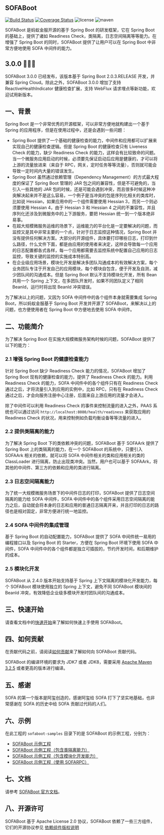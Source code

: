 ## SOFABoot

[![Build Status](https://travis-ci.com/sofastack/sofa-boot.svg?branch=master)](https://travis-ci.com/sofastack/sofa-boot)
[![Coverage Status](https://codecov.io/gh/sofastack/sofa-boot/branch/master/graph/badge.svg)](https://codecov.io/gh/sofastack/sofa-boot/branch/master)
![license](https://img.shields.io/badge/license-Apache--2.0-green.svg)
![maven](https://img.shields.io/github/release/sofastack/sofa-boot.svg)

SOFABoot 是蚂蚁金服开源的基于 Spring Boot 的研发框架，它在 Spring Boot 的基础上，提供了诸如 Readiness Check，类隔离，日志空间隔离等等能力。在增强了 Spring Boot 的同时，SOFABoot 提供了让用户可以在 Spring Boot 中非常方便地使用 SOFA 中间件的能力。

## 3.0.0 🎉🎉🎉
SOFABoot 3.0.0 已经发布，该版本基于 Spring Boot 2.0.3.RELEASE 开发，并兼容 Spring Cloud。除此之外，SOFABoot 3.0.0 增加了支持 ReactiveHealthIndicator 健康检查扩展，支持 WebFlux 请求埋点等新功能，欢迎试用新版本。

## 一、背景

Spring Boot 是一个非常优秀的开源框架，可以非常方便地就构建出一个基于 Spring 的应用程序，但是在使用过程中，还是会遇到一些问题：

* Spring Boot 提供了一个基础的健康检查的能力，中间件和应用都可以扩展来实现自己的健康检查逻辑。但是 Spring Boot 的健康检查只有 Liveness Check 的能力，缺少 Readiness Check 的能力，这样会有比较致命的问题。当一个微服务应用启动的时候，必须要先保证启动后应用是健康的，才可以将上游的流量放进来（来自于 RPC，网关，定时任务等等流量），否则就可能会导致一定时间内大量的错误发生。
* Spring Boot 虽然通过依赖管理（Dependency Management）的方式最大程度的保证了 Spring Boot 管理的 JAR 包之间的兼容性，但是不可避免的，当引入一些其他的 JAR 包的时候，还是可能会遇到冲突，而且很多时候这种冲突解决起来并不是这么容易，一个例子是当冲突的包是序列化相关的类库时，比如说 Hessian，如果应用中的一个组件需要使用 Hessian 3，而另一个则必须要使用 Hessian 4，由于 Hessian 3 和 Hessian 4 之间的不兼容性，并且序列化还涉及到微服务中的上下游服务，要把 Hessian 统一到一个版本绝非易事。
* 在超大规模微服务运维的场景下，运维能力的平台化是一定要解决的问题，而监控又是其中非常主要的一个点，针对于日志监控这种情况，Spring Boot 并没有提供任何解决方案。大部分的开源组件，具体要打印哪些日志，打印到什么路径，什么文件下面，都是由应用的使用者来决定，这样会导致每一个应用的日志配置都各式各样，每一个应用都需要去监控系统中配置自己应用的日志监控，导致关键的监控的实施成本特别高。
* 在企业级应用场景，模块化开发是解决多团队沟通成本的有效解决方案，每个业务团队专注于开发自己的应用模块，每个模块自包含，便于开发及自测，减少团队间的沟通成本。但是 Spring Boot 默认不支持模块化开发，所有 Bean 共用一个 Spring 上下文，在多团队开发时，如果不同团队定义了相同 BeanId，运行时将出现 BeanId 冲突错误。

为了解决以上的问题，又因为 SOFA 中间件中的各个组件本身就需要集成 Spring Boot，所以蚂蚁金服基于 Spring Boot 开发并开源了 SOFABoot，来解决以上的问题，也方便使用者在 Spring Boot 中方便地去使用 SOFA 中间件。

## 二、功能简介

为了解决 Spring Boot 在实施大规模微服务架构时候的问题，SOFABoot 提供了以下的能力：

### 2.1 增强 Spring Boot 的健康检查能力

针对 Spring Boot 缺少 Readiness Check 能力的情况，SOFABoot 增加了 Spring Boot 现有的健康检查的能力，提供了 Readiness Check 的能力。利用 Readiness Check 的能力，SOFA 中间件中的各个组件只有在 Readiness Check 通过之后，才将流量引入到应用的实例中，比如 RPC，只有在 Readiness Check 通过之后，才会向服务注册中心注册，后面来自上游应用的流量才会进入。

除了中间件可以利用 Readiness Check 的事件来控制流量的进入之外，PAAS 系统也可以通过访问 `http://localhost:8080/health/readiness` 来获取应用的 Readiness Check 的状况，用来控制例如负载均衡设备等等流量的进入。

### 2.2 提供类隔离的能力

为了解决 Spring Boot 下的类依赖冲突的问题，SOFABoot 基于 SOFAArk 提供了 Spring Boot 上的类隔离的能力，在一个 SOFABoot 的系统中，只要引入 SOFAArk 相关的依赖，就可以将 SOFA 中间件相关的类和应用相关的类的 ClassLoader 进行隔离，防止出现类冲突。当然，用户也可以基于 SOFAArk，将其他的中间件、第三方的依赖和应用的类进行隔离。

### 2.3 日志空间隔离能力

为了统一大规模微服务场景下的中间件日志的打印，SOFABoot 提供了日志空间隔离的能力给 SOFA 中间件，SOFA 中间件中的各个组件采用日志空间隔离的能力之后，自动就会将本身的日志和应用的普通日志隔离开来，并且打印的日志的路径也是相对固定，非常方便进行统一地监控。

### 2.4 SOFA 中间件的集成管理

基于 Spring Boot 的自动配置能力，SOFABoot 提供了 SOFA 中间件统一易用的编程接口以及 Spring Boot 的 Starter，方便在 Spring Boot 环境下使用 SOFA 中间件，SOFA 中间件中的各个组件都是独立可插拔的，节约开发时间，和后期维护的成本。

### 2.5 模块化开发

SOFABoot 从 2.4.0 版本开始支持基于 Spring 上下文隔离的模块化开发能力，每个 SOFABoot 模块使用独立的 Spring 上下文，避免不同 SOFABoot 模块间的 BeanId 冲突，有效降低企业级多模块开发时团队间的沟通成本。

## 三、快速开始

请查看文档中的[快速开始](http://www.sofastack.tech/sofa-boot/docs/QuickStart)来了解如何快速上手使用 SOFABoot。

## 四、如何贡献

在贡献代码之前，请阅读[如何贡献](./CONTRIBUTING.md)来了解如何向 SOFABoot 贡献代码。

SOFABoot 的编译环境的要求为 JDK7 或者 JDK8，需要采用 [Apache Maven 3.2.5](https://archive.apache.org/dist/maven/maven-3/3.2.5/binaries/) 或者更高的版本进行编译。

## 五、感谢

SOFA 的第一个版本是阿玺创造的，感谢阿玺给 SOFA 打下了坚实地基础，也非常感谢在 SOFA 的历史中给 SOFA 贡献过代码的人们。

## 六、示例

在此工程的 `sofaboot-samples` 目录下的是 SOFABoot 的示例工程，分别为：

* [SOFABoot 示例工程](https://github.com/sofastack-guides/sofa-boot-guides/tree/master/sofaboot-sample)
* [SOFABoot 示例工程（包含类隔离能力）](https://github.com/sofastack-guides/sofa-boot-guides/blob/master/sofaboot-sample-with-isolation)
* [SOFABoot 示例工程（包含模块化开发能力）](https://github.com/sofastack-guides/sofa-boot-guides/blob/master/sofaboot-sample-with-isle)
* [SOFABoot 示例工程（使用 SOFARPC）](https://github.com/sofastack-guides/sofa-boot-guides/blob/master/sofaboot-sample-with-rpc)
 
## 七、文档

请参考 [SOFABoot 官方文档](http://www.sofastack.tech/sofa-boot/docs/Home)。

## 八、开源许可

SOFABoot 基于 Apache License 2.0 协议，SOFABoot 依赖了一些三方组件，它们的开源协议参见 [依赖组件版权说明](https://www.sofastack.tech/projects/sofa-boot/notice/)
